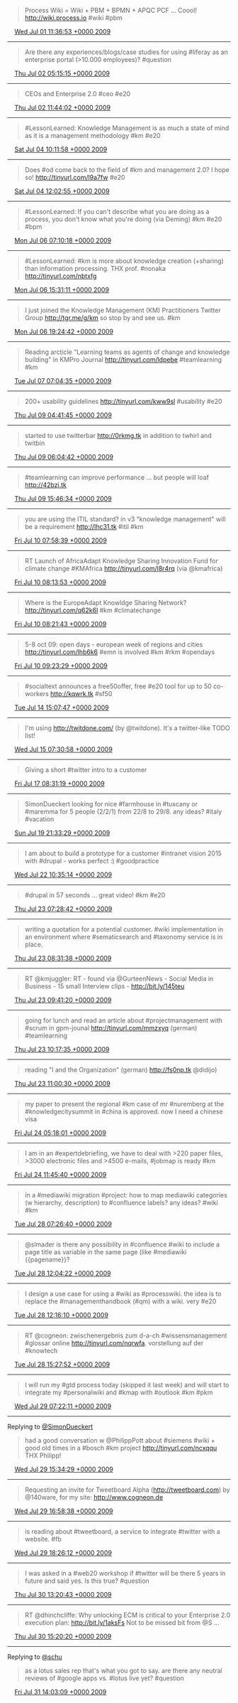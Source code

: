 > Process Wiki = Wiki + PBM + BPMN + APQC PCF ... Coool! http://wiki.process.io #wiki #pbm

<img src="media/tweet.ico" width="12" /> [Wed Jul 01 11:36:53 +0000 2009](https://twitter.com/SimonDueckert/status/2418810326)

----

> Are there any experiences/blogs/case studies for using #liferay as an enterprise portal (&gt;10.000 employees)? #question

<img src="media/tweet.ico" width="12" /> [Thu Jul 02 05:15:15 +0000 2009](https://twitter.com/SimonDueckert/status/2432690440)

----

> CEOs and Enterprise 2.0 #ceo #e20

<img src="media/tweet.ico" width="12" /> [Thu Jul 02 11:44:02 +0000 2009](https://twitter.com/SimonDueckert/status/2435719243)

----

> #LessonLearned: Knowledge Management is as much a state of mind as it is a management methodology #km #e20

<img src="media/tweet.ico" width="12" /> [Sat Jul 04 10:11:58 +0000 2009](https://twitter.com/SimonDueckert/status/2467748937)

----

> Does #od come back to the field of #km and management 2.0? I hope so! http://tinyurl.com/l9a7fw #e20

<img src="media/tweet.ico" width="12" /> [Sat Jul 04 12:02:55 +0000 2009](https://twitter.com/SimonDueckert/status/2468409558)

----

> #LessonLearned: If you can't describe what you are doing as a process, you don't know what you're doing (via Deming) #km #e20 #bpm

<img src="media/tweet.ico" width="12" /> [Mon Jul 06 07:10:18 +0000 2009](https://twitter.com/SimonDueckert/status/2493861839)

----

> #LessonLearned: #km is more about knowledge creation (+sharing) than information processing. THX prof. #nonaka http://tinyurl.com/nbtxfg

<img src="media/tweet.ico" width="12" /> [Mon Jul 06 15:31:11 +0000 2009](https://twitter.com/SimonDueckert/status/2498322487)

----

> I just joined the Knowledge Management (KM) Practitioners Twitter Group http://tgr.me/g/km so stop by and see us. #km

<img src="media/tweet.ico" width="12" /> [Mon Jul 06 19:24:42 +0000 2009](https://twitter.com/SimonDueckert/status/2501637715)

----

> Reading arcticle "Learning teams as agents of change and knowledge building" in KMPro Journal http://tinyurl.com/ldpebe #teamlearning #km

<img src="media/tweet.ico" width="12" /> [Tue Jul 07 07:04:35 +0000 2009](https://twitter.com/SimonDueckert/status/2510682241)

----

> 200+ usability guidelines http://tinyurl.com/kww9sl #usability #e20

<img src="media/tweet.ico" width="12" /> [Thu Jul 09 04:41:45 +0000 2009](https://twitter.com/SimonDueckert/status/2545323781)

----

> started to use twitterbar http://0rkmg.tk in addition to twhirl and twitbin

<img src="media/tweet.ico" width="12" /> [Thu Jul 09 06:04:42 +0000 2009](https://twitter.com/SimonDueckert/status/2546289861)

----

> #teamlearning can improve performance ... but people will loaf http://42bzj.tk

<img src="media/tweet.ico" width="12" /> [Thu Jul 09 15:46:34 +0000 2009](https://twitter.com/SimonDueckert/status/2551934633)

----

> you are using the ITIL standard? in v3 "knowledge management" will be a requirement http://lhc31.tk #itil #km

<img src="media/tweet.ico" width="12" /> [Fri Jul 10 07:58:39 +0000 2009](https://twitter.com/SimonDueckert/status/2565116299)

----

> RT Launch of AfricaAdapt Knowledge Sharing Innovation Fund for climate change #KMAfrica http://tinyurl.com/l8r4rq (via @kmafrica)

<img src="media/tweet.ico" width="12" /> [Fri Jul 10 08:13:53 +0000 2009](https://twitter.com/SimonDueckert/status/2565237330)

----

> Where is the EuropeAdapt Knowldge Sharing Network? http://tinyurl.com/q62k6l #km #climatechange

<img src="media/tweet.ico" width="12" /> [Fri Jul 10 08:21:43 +0000 2009](https://twitter.com/SimonDueckert/status/2565298691)

----

> 5-8 oct 09: open days - european week of regions and cities http://tinyurl.com/lhb6k6 #emn is involved #km #rkm #opendays

<img src="media/tweet.ico" width="12" /> [Fri Jul 10 09:23:29 +0000 2009](https://twitter.com/SimonDueckert/status/2565759644)

----

> #socialtext announces a free50offer, free #e20 tool for up to 50 co-workers http://kqwrk.tk #sf50

<img src="media/tweet.ico" width="12" /> [Tue Jul 14 15:07:47 +0000 2009](https://twitter.com/SimonDueckert/status/2633387807)

----

> I'm using http://twitdone.com/ (by @twitdone). It's a twitter-like TODO list!

<img src="media/tweet.ico" width="12" /> [Wed Jul 15 07:30:58 +0000 2009](https://twitter.com/SimonDueckert/status/2647649420)

----

> Giving a short #twitter intro to a customer

<img src="media/tweet.ico" width="12" /> [Fri Jul 17 08:31:19 +0000 2009](https://twitter.com/SimonDueckert/status/2685372877)

----

> SimonDueckert looking for nice #farmhouse in #tuscany or #maremma for 5 people (2/2/1) from 22/8 to 29/8. any ideas? #italy #vacation

<img src="media/tweet.ico" width="12" /> [Sun Jul 19 21:33:29 +0000 2009](https://twitter.com/SimonDueckert/status/2727725008)

----

> I am about to build a prototype for a customer #intranet vision 2015 with #drupal - works perfect :) #goodpractice

<img src="media/tweet.ico" width="12" /> [Wed Jul 22 10:35:14 +0000 2009](https://twitter.com/SimonDueckert/status/2775838607)

----

> #drupal in 57 seconds ... great video! #km #e20

<img src="media/tweet.ico" width="12" /> [Thu Jul 23 07:28:42 +0000 2009](https://twitter.com/SimonDueckert/status/2794560855)

----

> writing a quotation for a potential customer. #wiki implementation in an environment where #sematicsearch and #taxonomy service is in place.

<img src="media/tweet.ico" width="12" /> [Thu Jul 23 08:31:38 +0000 2009](https://twitter.com/SimonDueckert/status/2795124814)

----

> RT @kmjuggler: RT - found via @GurteenNews - Social Media in Business - 15 small Interview clips - http://bit.ly/145teu

<img src="media/tweet.ico" width="12" /> [Thu Jul 23 09:41:20 +0000 2009](https://twitter.com/SimonDueckert/status/2795690162)

----

> going for lunch and read an article about #projectmanagement with #scrum in gpm-jounal http://tinyurl.com/mmzxyq (german) #teamlearning

<img src="media/tweet.ico" width="12" /> [Thu Jul 23 10:17:35 +0000 2009](https://twitter.com/SimonDueckert/status/2795986375)

----

> reading "I and the Organization" (german) http://fs0np.tk @didijo)

<img src="media/tweet.ico" width="12" /> [Thu Jul 23 11:00:30 +0000 2009](https://twitter.com/SimonDueckert/status/2796347991)

----

> my paper to present the regional #km case of mr #nuremberg at the #knowledgecitysummit in #china is approved. now I need a chinese visa

<img src="media/tweet.ico" width="12" /> [Fri Jul 24 05:18:01 +0000 2009](https://twitter.com/SimonDueckert/status/2813412389)

----

> I am in an #expertdebriefing, we have to deal with &gt;220 paper files, &gt;3000 electronic files and &gt;4500 e-mails, #jobmap is ready #km

<img src="media/tweet.ico" width="12" /> [Fri Jul 24 11:45:40 +0000 2009](https://twitter.com/SimonDueckert/status/2817033494)

----

> in a #mediawiki migration #project: how to map mediawiki categories (w hierarchy, description) to #confluence labels? any ideas? #wiki #km

<img src="media/tweet.ico" width="12" /> [Tue Jul 28 07:26:40 +0000 2009](https://twitter.com/SimonDueckert/status/2886346263)

----

> @slmader is there any possibility in #confluence #wiki to include a page title as variable in the same page (like #mediawiki {{pagename}}?

<img src="media/tweet.ico" width="12" /> [Tue Jul 28 12:04:22 +0000 2009](https://twitter.com/SimonDueckert/status/2888730464)

----

> I design a use case for using a #wiki as #processwiki. the idea is to replace the #managementhandbook (#qm) with a wiki. very #e20

<img src="media/tweet.ico" width="12" /> [Tue Jul 28 12:16:10 +0000 2009](https://twitter.com/SimonDueckert/status/2888853523)

----

> RT @cogneon: zwischenergebnis zum d-a-ch #wissensmanagement #glossar online http://tinyurl.com/nqrwfa. vorstellung auf der #knowtech

<img src="media/tweet.ico" width="12" /> [Tue Jul 28 15:27:52 +0000 2009](https://twitter.com/SimonDueckert/status/2891503960)

----

> I will run my #gtd process today (skipped it last week) and will start to integrate my #personalwiki and #kmap with #outlook #km #pkm

<img src="media/tweet.ico" width="12" /> [Wed Jul 29 07:22:11 +0000 2009](https://twitter.com/SimonDueckert/status/2905923425)

----

Replying to [@SimonDueckert](https://twitter.com/PhilippPott/status/2907691322)

> had a good conversation w @PhilippPott about #siemens #wiki + good old times in a #bosch #km project http://tinyurl.com/ncxqqu THX Philipp!

<img src="media/tweet.ico" width="12" /> [Wed Jul 29 15:34:29 +0000 2009](https://twitter.com/SimonDueckert/status/2911306026)

----

> Requesting an invite for Tweetboard Alpha (http://tweetboard.com) by @140ware, for my site: http://www.cogneon.de

<img src="media/tweet.ico" width="12" /> [Wed Jul 29 16:58:38 +0000 2009](https://twitter.com/SimonDueckert/status/2912737150)

----

> is reading about #tweetboard, a service to integrate #twitter with a website. #fb

<img src="media/tweet.ico" width="12" /> [Wed Jul 29 18:26:12 +0000 2009](https://twitter.com/SimonDueckert/status/2914221851)

----

> I was asked in a #web20 workshop if #twitter will be there 5 years in future and said yes. Is this true? #question

<img src="media/tweet.ico" width="12" /> [Thu Jul 30 13:20:43 +0000 2009](https://twitter.com/SimonDueckert/status/2929818873)

----

> RT @dhinchcliffe: Why unlocking ECM is critical to your Enterprise 2.0 execution plan: http://bit.ly/1aksFs Not to be missed bit from @S ...

<img src="media/tweet.ico" width="12" /> [Thu Jul 30 15:20:20 +0000 2009](https://twitter.com/SimonDueckert/status/2931715281)

----

Replying to [@schu](https://twitter.com/schu/status/2948888619)

> as a lotus sales rep that's what you got to say. are there any neutral reviews of #google apps vs. #lotus live yet? #question

<img src="media/tweet.ico" width="12" /> [Fri Jul 31 14:03:09 +0000 2009](https://twitter.com/SimonDueckert/status/2951400351)
